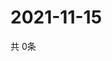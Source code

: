 # 2021-11-15
  共 0条

  <!-- BEGIN -->
  <!-- 最后更新时间Mon Nov 15 2021 10:05:31 GMT+0000 (Coordinated Universal Time) -->
  
  <!-- END -->
  
  